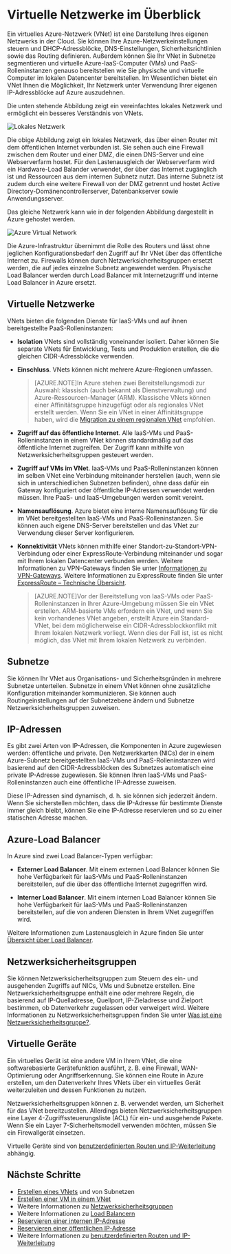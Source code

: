 <properties
   pageTitle="Übersicht über Azure Virtual Network (VNet)"
   description="Weitere Informationen zu virtuellen Netzwerken (VNets) in Azure"
   services="virtual-network"
   documentationCenter="na"
   authors="telmosampaio"
   manager="carolz"
   editor="tysonn" />

<tags
   ms.service="virtual-network"
   ms.devlang="na"
   ms.topic="article"
   ms.tgt_pltfrm="na"
   ms.workload="infrastructure-services"
   ms.date="08/05/2015"
   ms.author="telmos" />


# Virtuelle Netzwerke im Überblick

Ein virtuelles Azure-Netzwerk (VNet) ist eine Darstellung Ihres eigenen Netzwerks in der Cloud. Sie können Ihre Azure-Netzwerkeinstellungen steuern und DHCP-Adressblöcke, DNS-Einstellungen, Sicherheitsrichtlinien sowie das Routing definieren. Außerdem können Sie Ihr VNet in Subnetze segmentieren und virtuelle Azure-IaaS-Computer (VMs) und PaaS-Rolleninstanzen genauso bereitstellen wie Sie physische und virtuelle Computer im lokalen Datencenter bereitstellen. Im Wesentlichen bietet ein VNet Ihnen die Möglichkeit, Ihr Netzwerk unter Verwendung Ihrer eigenen IP-Adressblöcke auf Azure auszudehnen.

Die unten stehende Abbildung zeigt ein vereinfachtes lokales Netzwerk und ermöglicht ein besseres Verständnis von VNets.

![Lokales Netzwerk](./media/virtual-networks-overview/figure01.png)

Die obige Abbildung zeigt ein lokales Netzwerk, das über einen Router mit dem öffentlichen Internet verbunden ist. Sie sehen auch eine Firewall zwischen dem Router und einer DMZ, die einen DNS-Server und eine Webserverfarm hostet. Für den Lastenausgleich der Webserverfarm wird ein Hardware-Load Balander verwendet, der über das Internet zugänglich ist und Ressourcen aus dem internen Subnetz nutzt. Das interne Subnetz ist zudem durch eine weitere Firewall von der DMZ getrennt und hostet Active Directory-Domänencontrollerserver, Datenbankserver sowie Anwendungsserver.

Das gleiche Netzwerk kann wie in der folgenden Abbildung dargestellt in Azure gehostet werden.

![Azure Virtual Network](./media/virtual-networks-overview/figure02.png)

Die Azure-Infrastruktur übernimmt die Rolle des Routers und lässt ohne jeglichen Konfigurationsbedarf den Zugriff auf Ihr VNet über das öffentliche Internet zu. Firewalls können durch Netzwerksicherheitsgruppen ersetzt werden, die auf jedes einzelne Subnetz angewendet werden. Physische Load Balancer werden durch Load Balancer mit Internetzugriff und interne Load Balancer in Azure ersetzt.

## Virtuelle Netzwerke

VNets bieten die folgenden Dienste für IaaS-VMs und auf ihnen bereitgestellte PaaS-Rolleninstanzen:

- **Isolation** VNets sind vollständig voneinander isoliert. Daher können Sie separate VNets für Entwicklung, Tests und Produktion erstellen, die die gleichen CIDR-Adressblöcke verwenden.

- **Einschluss**. VNets können nicht mehrere Azure-Regionen umfassen.

    >[AZURE.NOTE]In Azure stehen zwei Bereitstellungsmodi zur Auswahl: klassisch (auch bekannt als Dienstverwaltung) und Azure-Ressourcen-Manager (ARM). Klassische VNets können einer Affinitätsgruppe hinzugefügt oder als regionales VNet erstellt werden. Wenn Sie ein VNet in einer Affinitätsgruppe haben, wird die [Migration zu einem regionalen VNet](./virtual-networks-migrate-to-regional-vnet.md) empfohlen.

- **Zugriff auf das öffentliche Internet**. Alle IaaS-VMs und PaaS-Rolleninstanzen in einem VNet können standardmäßig auf das öffentliche Internet zugreifen. Der Zugriff kann mithilfe von Netzwerksicherheitsgruppen gesteuert werden.

- **Zugriff auf VMs im VNet**. IaaS-VMs und PaaS-Rolleninstanzen können im selben VNet eine Verbindung miteinander herstellen (auch, wenn sie sich in unterschiedlichen Subnetzen befinden), ohne dass dafür ein Gateway konfiguriert oder öffentliche IP-Adressen verwendet werden müssen. Ihre PaaS- und IaaS-Umgebungen werden somit vereint.

- **Namensauflösung**. Azure bietet eine interne Namensauflösung für die im VNet bereitgestellten IaaS-VMs und PaaS-Rolleninstanzen. Sie können auch eigene DNS-Server bereitstellen und das VNet zur Verwendung dieser Server konfigurieren.

- **Konnektivität** VNets können mithilfe einer Standort-zu-Standort-VPN-Verbindung oder einer ExpressRoute-Verbindung miteinander und sogar mit Ihrem lokalen Datencenter verbunden werden. Weitere Informationen zu VPN-Gateways finden Sie unter [Informationen zu VPN-Gateways](./vpn-gateway-about-vpngateways.md). Weitere Informationen zu ExpressRoute finden Sie unter [ExpressRoute – Technische Übersicht](./expressroute-introduction.md).

    >[AZURE.NOTE]Vor der Bereitstellung von IaaS-VMs oder PaaS-Rolleninstanzen in Ihrer Azure-Umgebung müssen Sie ein VNet erstellen. ARM-basierte VMs erfordern ein VNet, und wenn Sie kein vorhandenes VNet angeben, erstellt Azure ein Standard-VNet, bei dem möglicherweise ein CIDR-Adressblockkonflikt mit Ihrem lokalen Netzwerk vorliegt. Wenn dies der Fall ist, ist es nicht möglich, das VNet mit Ihrem lokalen Netzwerk zu verbinden.

## Subnetze

Sie können Ihr VNet aus Organisations- und Sicherheitsgründen in mehrere Subnetze unterteilen. Subnetze in einem VNet können ohne zusätzliche Konfiguration miteinander kommunizieren. Sie können auch Routingeinstellungen auf der Subnetzebene ändern und Subnetze Netzwerksicherheitsgruppen zuweisen.

## IP-Adressen

Es gibt zwei Arten von IP-Adressen, die Komponenten in Azure zugewiesen werden: öffentliche und private. Den Netzwerkkarten (NICs) der in einem Azure-Subnetz bereitgestellten IaaS-VMs und PaaS-Rolleninstanzen wird basierend auf den CIDR-Adressblöcken des Subnetzes automatisch eine private IP-Adresse zugewiesen. Sie können Ihren IaaS-VMs und PaaS-Rolleninstanzen auch eine öffentliche IP-Adresse zuweisen.

Diese IP-Adressen sind dynamisch, d. h. sie können sich jederzeit ändern. Wenn Sie sicherstellen möchten, dass die IP-Adresse für bestimmte Dienste immer gleich bleibt, können Sie eine IP-Adresse reservieren und so zu einer statischen Adresse machen.

## Azure-Load Balancer

In Azure sind zwei Load Balancer-Typen verfügbar:

- **Externer Load Balancer**. Mit einem externen Load Balancer können Sie hohe Verfügbarkeit für IaaS-VMs und PaaS-Rolleninstanzen bereitstellen, auf die über das öffentliche Internet zugegriffen wird.

- **Interner Load Balancer**. Mit einem internen Load Balancer können Sie hohe Verfügbarkeit für IaaS-VMs und PaaS-Rolleninstanzen bereitstellen, auf die von anderen Diensten in Ihrem VNet zugegriffen wird.

Weitere Informationen zum Lastenausgleich in Azure finden Sie unter [Übersicht über Load Balancer](../load-balancer-overview.md).

## Netzwerksicherheitsgruppen

Sie können Netzwerksicherheitsgruppen zum Steuern des ein- und ausgehenden Zugriffs auf NICs, VMs und Subnetze erstellen. Eine Netzwerksicherheitsgruppe enthält eine oder mehrere Regeln, die basierend auf IP-Quelladresse, Quellport, IP-Zieladresse und Zielport bestimmen, ob Datenverkehr zugelassen oder verweigert wird. Weitere Informationen zu Netzwerksicherheitsgruppen finden Sie unter [Was ist eine Netzwerksicherheitsgruppe?](../virtual-networks-nsg.md).

## Virtuelle Geräte

Ein virtuelles Gerät ist eine andere VM in Ihrem VNet, die eine softwarebasierte Gerätefunktion ausführt, z. B. eine Firewall, WAN-Optimierung oder Angriffserkennung. Sie können eine Route in Azure erstellen, um den Datenverkehr Ihres VNets über ein virtuelles Gerät weiterzuleiten und dessen Funktionen zu nutzen.

Netzwerksicherheitsgruppen können z. B. verwendet werden, um Sicherheit für das VNet bereitzustellen. Allerdings bieten Netzwerksicherheitsgruppen eine Layer 4-Zugriffssteuerungsliste (ACL) für ein- und ausgehende Pakete. Wenn Sie ein Layer 7-Sicherheitsmodell verwenden möchten, müssen Sie ein Firewallgerät einsetzen.

Virtuelle Geräte sind von [benutzerdefinierten Routen und IP-Weiterleitung](../virtual-networks-udr-overview.md) abhängig.

## Nächste Schritte

- [Erstellen eines VNets](../virtual-networks-create-a-vnet.md) und von Subnetzen
- [Erstellen einer VM in einem VNet](../virtual-machines-windows-tutorial.md)
- Weitere Informationen zu [Netzwerksicherheitsgruppen](../virtual-networks-nsg.md)
- Weitere Informationen zu [Load Balancern](../load-balancer-overview.md)
- [Reservieren einer internen IP-Adresse](../virtual-networks-reserved-private-ip.md)
- [Reservieren einer öffentlichen IP-Adresse](../virtual-networks-reserved-public-ip.md)
- Weitere Informationen zu [benutzerdefinierten Routen und IP-Weiterleitung](virtual-networks-udr-overview.md)

<!---HONumber=August15_HO6-->